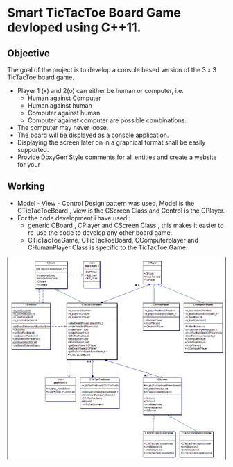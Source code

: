 # Smart TicTacToe Board Game devloped using C++11. 
## Objective
The goal of the project is to develop a console based version of the 3 x 3 TicTacToe board game.
  * Player 1 (x) and 2(o) can either be human or computer, i.e.
    * Human against Computer
    * Human against human
    * Computer against human
    * Computer against computer are possible combinations.
  * The computer may never loose.
  * The board will be displayed as a console application.
  * Displaying the screen later on in a graphical format shall be easily supported.
  * Provide DoxyGen Style comments for all entities and create a website for your

## Working

* Model - View - Control Design pattern was used, Model is the CTicTacToeBoard , view is the CScreen Class and Control is the CPlayer.
* For the code development i have used :
   * generic CBoard , CPlayer and CScreen Class , this makes it easier to re-use the code to develop any other board game.
   * CTicTacToeGame, CTicTacToeBoard, CComputerplayer and CHumanPlayer Class is specific to the TicTacToe Game.

![UML](UML/uml_image_TicTacToe.png)
